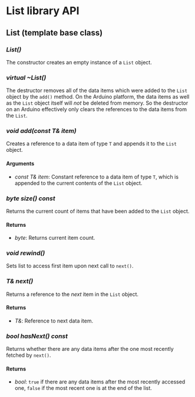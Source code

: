 # List library API #

## List (template base class) ##

### *List()* ###

The constructor creates an empty instance of a `List` object.

### *virtual ~List()* ###

The destructor removes all of the data items which were added to the `List` object by the `add()` method.  On the Arduino platform, the  data items as well as the `List` object itself will *not* be deleted from memory.  So the destructor on an Arduino effectively only clears the references to the data items from the `List`.

### *void add(const T& item)* ###

Creates a reference to a data item of type `T` and appends it to the `List` object.

#### Arguments ####

- *const T& item*: Constant reference to a data item of type `T`, which is appended to the current contents of the `List` object.

### *byte size() const* ###

Returns the current count of items that have been added to the `List` object.

#### Returns ####

- *byte*: Returns current item count.

### *void rewind()* ###

Sets list to access first item upon next call to `next()`.

### *T& next()* ###

Returns a reference to the *next* item in the `List` object.

#### Returns ####

- *T&*: Reference to next data item.

### *bool hasNext() const* ###

Returns whether there are any data items after the one most recently fetched by `next()`.

#### Returns ####

- *bool*: `true` if there are any data items after the most recently accessed one, `false` if the most recent one is at the end of the list.
